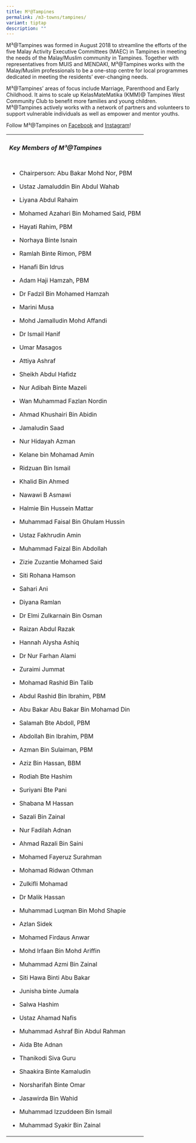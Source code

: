 ```yaml
---
title: M³@Tampines
permalink: /m3-towns/tampines/
variant: tiptap
description: ""
---
```

<p>M³@Tampines was formed in August 2018 to streamline the efforts of the five Malay Activity Executive Committees (MAEC) in Tampines in meeting the needs of the Malay/Muslim community in Tampines. Together with representatives from MUIS and MENDAKI, M³@Tampines works with the Malay/Muslim professionals to be a one-stop centre for local programmes dedicated in meeting the residents’ ever-changing needs.</p><p>M³@Tampines’ areas of focus include Marriage, Parenthood and Early Childhood. It aims to scale up KelasMateMatika (KMM)@ Tampines West Community Club to benefit more families and young children. M³@Tampines actively works with a network of partners and volunteers to support vulnerable individuals as well as empower and mentor youths.</p><p>Follow M³@Tampines on <a href="https://www.facebook.com/M3atTampines/" rel="noopener noreferrer nofollow" target="_blank"><u>Facebook</u></a> and <a href="https://www.instagram.com/m3attampines/" rel="noopener noreferrer nofollow" target="_blank"><u>Instagram</u></a>!</p><table><tbody><tr><td rowspan="1" colspan="1"><h5>Key Members of M³@Tampines</h5></td></tr><tr><td rowspan="1" colspan="1"><ul data-tight="true" class="tight"><li><p>Chairperson: Abu Bakar Mohd Nor, PBM</p></li><li><p>Ustaz Jamaluddin Bin Abdul Wahab</p></li><li><p>Liyana Abdul Rahaim</p></li><li><p>Mohamed Azahari Bin Mohamed Said, PBM</p></li><li><p>Hayati Rahim, PBM</p></li><li><p>Norhaya Binte Isnain</p></li><li><p>Ramlah Binte Rimon, PBM</p></li><li><p>Hanafi Bin Idrus</p></li><li><p>Adam Haji Hamzah, PBM</p></li><li><p>Dr Fadzil Bin Mohamed Hamzah</p></li><li><p>Marini Musa</p></li><li><p>Mohd Jamalludin Mohd Affandi</p></li><li><p>Dr Ismail Hanif</p></li><li><p>Umar Masagos</p></li><li><p>Attiya Ashraf</p></li><li><p>Sheikh Abdul Hafidz</p></li><li><p>Nur Adibah Binte Mazeli</p></li><li><p>Wan Muhammad Fazlan Nordin</p></li><li><p>Ahmad Khushairi Bin Abidin</p></li><li><p>Jamaludin Saad</p></li><li><p>Nur Hidayah Azman</p></li><li><p>Kelane bin Mohamad Amin</p></li><li><p>Ridzuan Bin Ismail</p></li><li><p>Khalid Bin Ahmed</p></li><li><p>Nawawi B Asmawi</p></li><li><p>Halmie Bin Hussein Mattar</p></li><li><p>Muhammad Faisal Bin Ghulam Hussin</p></li><li><p>Ustaz Fakhrudin Amin</p></li><li><p>Muhammad Faizal Bin Abdollah</p></li><li><p>Zizie Zuzantie Mohamed Said</p></li><li><p>Siti Rohana Hamson</p></li><li><p>Sahari Ani</p></li><li><p>Diyana Ramlan</p></li><li><p>Dr Elmi Zulkarnain Bin Osman</p></li><li><p>Raizan Abdul Razak</p></li><li><p>Hannah Alysha Ashiq</p></li><li><p>Dr Nur Farhan Alami</p></li><li><p>Zuraimi Jummat</p></li><li><p>Mohamad Rashid Bin Talib</p></li><li><p>Abdul Rashid Bin Ibrahim, PBM</p></li><li><p>Abu Bakar Abu Bakar Bin Mohamad Din</p></li><li><p>Salamah Bte Abdoll, PBM</p></li><li><p>Abdollah Bin Ibrahim, PBM</p></li><li><p>Azman Bin Sulaiman, PBM</p></li><li><p>Aziz Bin Hassan, BBM</p></li><li><p>Rodiah Bte Hashim</p></li><li><p>Suriyani Bte Pani</p></li><li><p>Shabana M Hassan</p></li><li><p>Sazali Bin Zainal</p></li><li><p>Nur Fadilah Adnan</p></li><li><p>Ahmad Razali Bin Saini</p></li><li><p>Mohamed Fayeruz Surahman</p></li><li><p>Mohamad Ridwan Othman</p></li><li><p>Zulkifli Mohamad</p></li><li><p>Dr Malik Hassan</p></li><li><p>Muhammad Luqman Bin Mohd Shapie</p></li><li><p>Azlan Sidek</p></li><li><p>Mohamed Firdaus Anwar</p></li><li><p>Mohd Irfaan Bin Mohd Ariffin</p></li><li><p>Muhammad Azmi Bin Zainal</p></li><li><p>Siti Hawa Binti Abu Bakar</p></li><li><p>Junisha binte Jumala</p></li><li><p>Salwa Hashim</p></li><li><p>Ustaz Ahamad Nafis</p></li><li><p>Muhammad Ashraf Bin Abdul Rahman</p></li><li><p>Aida Bte Adnan</p></li><li><p>Thanikodi Siva Guru</p></li><li><p>Shaakira Binte Kamaludin</p></li><li><p>Norsharifah Binte Omar</p></li><li><p>Jasawirda Bin Wahid</p></li><li><p>Muhammad Izzuddeen Bin Ismail</p></li><li><p>Muhammad Syakir Bin Zainal</p></li></ul></td></tr></tbody></table><p></p>